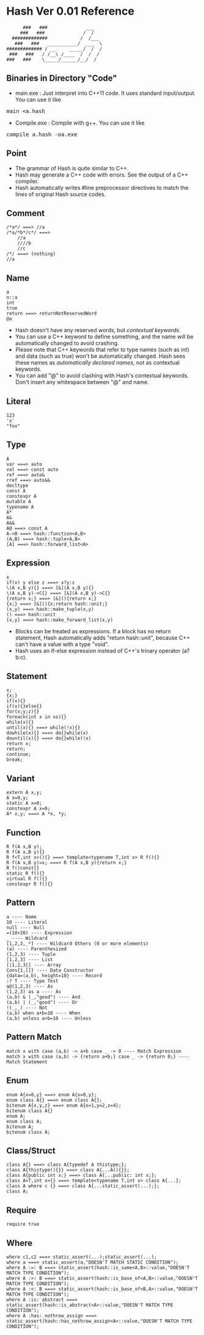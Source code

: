 # Hash Ver 0.01 Reference

	      ###   ###              ___   
	     ###   ###              /  /   
	  #############            /  /___ 
	   ###   ###   ___________/  ___  \
	############# / __     _____/  /  /
	 ###   ###   / /__\ /____  /  /  / 
	###   ###    \_____/______/__/  /  

## Binaries in Directory "Code"

* main.exe : Just interpret into C++11 code. It uses standard input/output. You can use it like
<pre>main &lt;a.hash</pre>

* Compile.exe : Compile with g++. You can use it like
<pre>compile a.hash -oa.exe</pre>


## Point

* The grammar of Hash is quite similar to C++.
* Hash may generate a C++ code with errors. See the output of a C++ compiler.
* Hash automatically writes #line preprocessor directives to match the lines of original Hash source codes.


## Comment

	/*a*/ ===> //a
	/*a/*b*/c*/ ===>
		//a
		////b
		//c
	/*/ ===> (nothing)
	//a


## Name

	a
	n::a
	int
	true
	return ===> returnNotReservedWord
	@a

* Hash doesn't have any reserved words, but *contextual keywords*.
* You can use a C++ keyword to define something, and the name will be automatically changed to avoid crashing.
* Please note that C++ keywords that refer to type names (such as int) and data (such as true) won't be automatically changed.
  Hash sees these names as *automatically declared names*, not as contextual keywords.
* You can add "@" to avoid clashing with Hash's contextual keywords. Don't insert any whitespace between "@" and name.


## Literal

	123
	'x'
	"foo"


## Type

	A
	var ===> auto
	val ===> const auto
	ref ===> auto&
	rref ===> auto&&
	decltype
	const A
	constexpr A
	mutable A
	typename A
	A*
	A&
	A&&
	A@ ===> const A
	A->B ===> hash::function<A,B>
	(A,B) ===> hash::tuple<A,B>
	[A] ===> hash::forward_list<A>


## Expression

	x
	if(x) y else z ===> x?y:z
	\(A x,B y){} ===> [&](A x,B y){}
	\(A x,B y)->C{} ===> [&](A x,B y)->C{}
	{return x;} ===> [&](){return x;}
	{x;} ===> [&](){x;return hash::unit;}
	(x,y) ===> hash::make_tuple(x,y)
	() ===> hash::unit
	[x,y] ===> hash::make_forward_list(x,y)

* Blocks can be treated as expressions. If a block has no return statement, Hash automatically adds "return hash::unit", because C++ can't have a value with a type "void".
* Hash uses an if-else expression instead of C++'s trinary operator (a?b:c).


## Statement

	x;
	{x;}
	if(x){}
	if(x){}else{}
	for(x;y;z){}
	foreach(int x in xs){}
	while(x){}
	until(x){} ===> while(!x){}
	dowhile(x){} ===> do{}while(x)
	dountil(x){} ===> do{}while(!x)
	return x;
	return;
	continue;
	break;


## Variant

	extern A x,y;
	A x=0,y;
	static A x=0;
	constexpr A x=0;
	A* x,y; ===> A *x, *y;


## Function

	R f(A x,B y);
	R f(A x,B y){}
	R f<T,int x>(){} ===> template<typename T,int x> R f(){}
	R f(A x,B y)=x; ===> R f(A x,B y){return x;}
	R f()const{}
	static R f(){}
	virtual R f(){}
	constexpr R f(){}


## Pattern

	a ---- Name
	10 ---- Literal
	null ---- Null
	=(10+20) ---- Expression
	_ ---- Wildcard
	[1,2,3,_*] ---- Wildcard Others (0 or more elements)
	(a) ---- Parenthesized
	(1,2,3) ---- Tuple
	[1,2,3] ---- List
	[|1,2,3|] ---- Array
	Cons{1,[]} ---- Data Constructor
	{data=(a,b), height=10} ---- Record
	:? T ---- Type Test
	a@(1,2,3) ---- As
	(1,2,3) as a ---- As
	(a,b) & (_,"good") ---- And
	(a,b) | (_,"good") ---- Or
	!(_,_) ---- Not
	(a,b) when a+b=10 ---- When
	(a,b) unless a+b=10 ---- Unless


## Pattern Match

	match x with case (a,b) -> a+b case _ -> 0 ---- Match Expression
	match x with case (a,b) -> {return a+b;} case _ -> {return 0;} ---- Match Statement


## Enum

	enum A{x=0,y} ===> enum A{x=0,y};
	enum class A{} ===> enum class A{};
	bitenum A{x,y,z} ===> enum A{x=1,y=2,z=4};
	bitenum class A{}
	enum A;
	enum class A;
	bitenum A;
	bitenum class A;


## Class/Struct

	class A{} ===> class A{typedef A thistype;};
	class A{thistype(){}} ===> class A{...A(){}};
	class A{public int x;} ===> class A{...public: int x;};
	class A<T,int x>{} ===> template<typename T,int x> class A{...};
	class A where c {} ===> class A{...static_assert(...);};
	class A;


## Require

	require true


## Where

	where c1,c2 ===> static_assert(...);static_assert(...);
	where a ===> static_assert(a,"DOESN'T MATCH STATIC CONDITION");
	where A :=: B ===> static_assert(hash::is_same<A,B>::value,"DOESN'T MATCH TYPE CONDITION");
	where A :>: B ===> static_assert(hash::is_base_of<A,B>::value,"DOESN'T MATCH TYPE CONDITION");
	where A :<: B ===> static_assert(hash::is_base_of<B,A>::value,"DOESN'T MATCH TYPE CONDITION");
	where A :is: abstract ===> static_assert(hash::is_abstract<A>::value,"DOESN'T MATCH TYPE CONDITION");
	where A :has: nothrow_assign ===> static_assert(hash::has_nothrow_assign<A>::value,"DOESN'T MATCH TYPE CONDITION");

